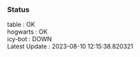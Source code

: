 ### Status


table : OK  
hogwarts : OK  
icy-bot : DOWN  
Latest Update : 2023-08-10 12:15:38.820321
